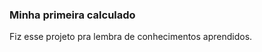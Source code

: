<h3>Minha primeira calculado</h3>
<span>Fiz esse projeto pra lembra de conhecimentos aprendidos.</span>
